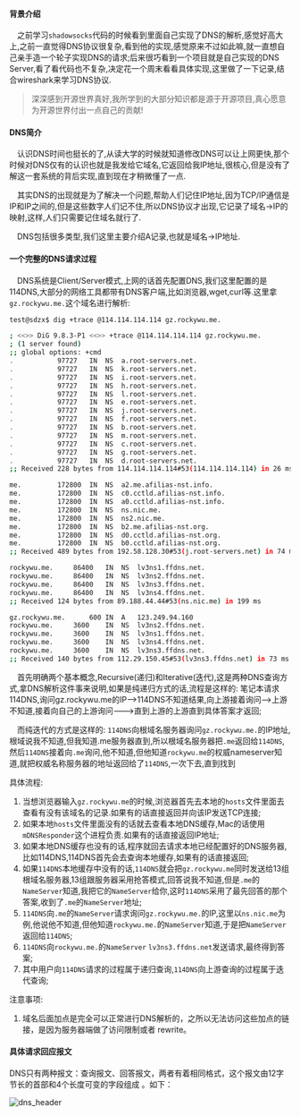 #### 背景介绍

&emsp;之前学习`shadowsocks`代码的时候看到里面自己实现了DNS的解析,感觉好高大上,之前一直觉得DNS协议很复杂,看到他的实现,感觉原来不过如此嘛,就一直想自己亲手造一个轮子实现DNS的请求;后来很巧看到一个项目就是自己实现的DNS Server,看了看代码也不复杂,决定花一个周末看看具体实现,这里做了一下记录,结合wireshark来学习DNS协议.

> 深深感到开源世界真好,我所学到的大部分知识都是源于开源项目,真心愿意为开源世界付出一点自己的贡献!

#### DNS简介

&emsp;认识DNS时间也挺长的了,从读大学的时候就知道修改DNS可以让上网更快,那个时候对DNS仅有的认识也就是我发给它域名,它返回给我IP地址,很核心,但是没有了解这一套系统的背后实现,直到现在才稍微懂了一点.

&emsp;其实DNS的出现就是为了解决一个问题,帮助人们记住IP地址,因为TCP/IP通信是IP和IP之间的,但是这些数字人们记不住,所以DNS协议才出现,它记录了域名→IP的映射,这样,人们只需要记住域名就行了.

&emsp;DNS包括很多类型,我们这里主要介绍A记录,也就是域名→IP地址.


#### 一个完整的DNS请求过程

&emsp;DNS系统是Client/Server模式,上网的话首先配置DNS,我们这里配置的是114DNS,大部分的网络工具都带有DNS客户端,比如浏览器,wget,curl等.这里拿`gz.rockywu.me.`这个域名进行解析:

```bash
test@sdzx$ dig +trace @114.114.114.114 gz.rockywu.me.

; <<>> DiG 9.8.3-P1 <<>> +trace @114.114.114.114 gz.rockywu.me.
; (1 server found)
;; global options: +cmd
.			97727	IN	NS	a.root-servers.net.
.			97727	IN	NS	k.root-servers.net.
.			97727	IN	NS	i.root-servers.net.
.			97727	IN	NS	h.root-servers.net.
.			97727	IN	NS	l.root-servers.net.
.			97727	IN	NS	e.root-servers.net.
.			97727	IN	NS	j.root-servers.net.
.			97727	IN	NS	f.root-servers.net.
.			97727	IN	NS	b.root-servers.net.
.			97727	IN	NS	m.root-servers.net.
.			97727	IN	NS	c.root-servers.net.
.			97727	IN	NS	g.root-servers.net.
.			97727	IN	NS	d.root-servers.net.
;; Received 228 bytes from 114.114.114.114#53(114.114.114.114) in 26 ms

me.			172800	IN	NS	a2.me.afilias-nst.info.
me.			172800	IN	NS	c0.cctld.afilias-nst.info.
me.			172800	IN	NS	a0.cctld.afilias-nst.info.
me.			172800	IN	NS	ns.nic.me.
me.			172800	IN	NS	ns2.nic.me.
me.			172800	IN	NS	b2.me.afilias-nst.org.
me.			172800	IN	NS	d0.cctld.afilias-nst.org.
me.			172800	IN	NS	b0.cctld.afilias-nst.org.
;; Received 489 bytes from 192.58.128.30#53(j.root-servers.net) in 74 ms

rockywu.me.		86400	IN	NS	lv3ns1.ffdns.net.
rockywu.me.		86400	IN	NS	lv3ns2.ffdns.net.
rockywu.me.		86400	IN	NS	lv3ns3.ffdns.net.
rockywu.me.		86400	IN	NS	lv3ns4.ffdns.net.
;; Received 124 bytes from 89.188.44.44#53(ns.nic.me) in 199 ms

gz.rockywu.me.		600	IN	A	123.249.94.160
rockywu.me.		3600	IN	NS	lv3ns2.ffdns.net.
rockywu.me.		3600	IN	NS	lv3ns1.ffdns.net.
rockywu.me.		3600	IN	NS	lv3ns4.ffdns.net.
rockywu.me.		3600	IN	NS	lv3ns3.ffdns.net.
;; Received 140 bytes from 112.29.150.45#53(lv3ns3.ffdns.net) in 73 ms

```

&emsp;首先明确两个基本概念,Recursive(递归)和Iterative(迭代),这是两种DNS查询方式,拿DNS解析这件事来说明,如果是纯递归方式的话,流程是这样的: 笔记本请求114DNS,询问gz.rockywu.me的IP-->114DNS不知道结果,向上游接着询问-->上游不知道,接着向自己的上游询问--->直到上游的上游直到具体答案才返回;

&emsp;而纯迭代的方式是这样的: `114DNS`向根域名服务器询问`gz.rockywu.me.`的IP地址,根域说我不知道,但我知道.me服务器直到,所以根域名服务器把`.me`返回给`114DNS`,然后`114DNS`接着向`.me`询问,他不知道,但他知道`rockywu.me`的权威nameserver知道,就把权威名称服务器的地址返回给了`114DNS`,一次下去,直到找到

具体流程:

1. 当想浏览器输入`gz.rockywu.me`的时候,浏览器首先去本地的`hosts`文件里面去查看有没有该域名的记录.如果有的话直接返回并向该IP发送TCP连接;
2. 如果本地`hosts`文件里面没有的话就去查看本地DNS缓存,Mac的话使用`mDNSResponder`这个进程负责.如果有的话直接返回IP地址;
3. 如果本地DNS缓存也没有的话,程序就回去请求本地已经配置好的DNS服务器,比如114DNS,114DNS首先会去查询本地缓存,如果有的话直接返回;
4. 如果`114DNS`本地缓存中没有的话,`114DNS`就会把`gz.rockywu.me`同时发送给13组根域名服务器,13组跟服务器采用抢答模式,回答说我不知道,但是`.me`的`NameServer`知道,我把它的`NameServer`给你,这时`114DNS`采用了最先回答的那个答案,收到了`.me`的`NameServer`地址;
5. `114DNS`向`.me`的`NameServer`请求询问`gz.rockywu.me.`的IP,这里以`ns.nic.me`为例,他说他不知道,但他知道`rockywu.me.`的`NameServer`知道,于是把`NameServer`返回给`114DNS`;
6. `114DNS`向`rockywu.me.`的`NameServer` `lv3ns3.ffdns.net`发送请求,最终得到答案;
7. 其中用户向`114DNS`请求的过程属于递归查询,`114DNS`向上游查询的过程属于迭代查询;

注意事项:

1. 域名后面加点是完全可以正常进行DNS解析的，之所以无法访问这些加点的链接，是因为服务器端做了访问限制或者 rewrite。

#### 具体请求回应报文

DNS只有两种报文：查询报文、回答报文，两者有着相同格式，这个报文由12字节长的首部和4个长度可变的字段组成 。如下：

![dns_header](https://raw.githubusercontent.com/hellorocky/blog/master/picture/11.dns_header.png)

